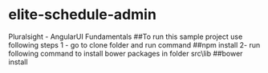 # elite-schedule-admin
Pluralsight - AngularUI Fundamentals
##To run this sample project use following steps
1 - go to clone folder and run command 
##npm install
2- run following command to install bower packages in folder src\lib
##bower install
